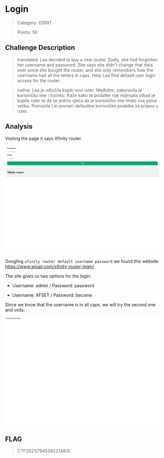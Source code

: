 # Login

> Category: OSINT

> Points: 50

## Challenge Description

> translated: Lea decided to buy a new router. Sadly, she had forgotten her username and password. She says she didn't change that data ever since she bought the router, and she only remembers how the username had all the letters in caps. Help Lea find default user login access for the router.

> native: Lea je odlučila kupiti novi ruter. Međutim, zaboravila je korisničko ime i lozinku. Kaže kako te podatke nije mijenjala otkad je kupila ruter te da se jedino sjeća da je korisničko ime imalo sva slova velika. Pomozite Lei pronaći defaultne korisničke podatke za prijavu u ruter.

## Analysis

Visiting the page it says Xfinity router.

![decrypted](website.png)

Googling `xfinity router default username password` we found this website: https://www.wisair.com/xfinity-router-login/

The site gives us two options for the login:

- Username: admin / Password: password

- Username: XFSET / Password: become

Since we know that the username is in all caps, we will try the second one and voila.

![decrypted](solution.png)

## FLAG

> CTF2021[794539237483]